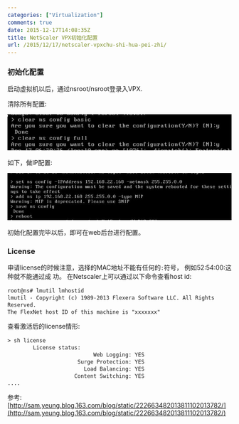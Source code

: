 ```yaml
---
categories: ["Virtualization"]
comments: true
date: 2015-12-17T14:08:35Z
title: NetScaler VPX初始化配置
url: /2015/12/17/netscaler-vpxchu-shi-hua-pei-zhi/
---
```


### 初始化配置
启动虚拟机以后，通过nsroot/nsroot登录入VPX.   

清除所有配置:    

![/images/2015_12_17_14_20_54_580x93.jpg](/images/2015_12_17_14_20_54_580x93.jpg)   

如下，做IP配置:    

![/images/2015_12_17_14_23_29_728x153.jpg](/images/2015_12_17_14_23_29_728x153.jpg)   

初始化配置完毕以后，即可在web后台进行配置。    

### License
申请license的时候注意，选择的MAC地址不能有任何的`:`符号， 例如52:54:00:这种就不能通过成
功。 在Netscaler上可以通过以下命令查看host id:    

```
root@ns# lmutil lmhostid 
lmutil - Copyright (c) 1989-2013 Flexera Software LLC. All Rights Reserved. 
The FlexNet host ID of this machine is "xxxxxxx"
```
查看激活后的license情形:   

```
> sh license
        License status:
                           Web Logging: YES
                      Surge Protection: YES
                        Load Balancing: YES
                     Content Switching: YES
....
```
参考:     
[http://sam.yeung.blog.163.com/blog/static/222663482013811102013782/](http://sam.yeung.blog.163.com/blog/static/222663482013811102013782/)    
